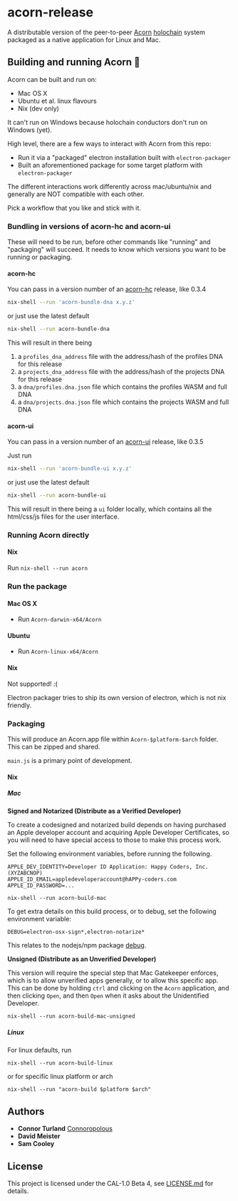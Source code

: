 # acorn-release

A distributable version of the peer-to-peer [Acorn](https://github.com/h-be/acorn-docs) [holochain](https://holochain.org) system packaged as a native application for Linux and Mac.

## Building and running Acorn 🎉

Acorn can be built and run on:

- Mac OS X
- Ubuntu et al. linux flavours
- Nix (dev only)

It can't run on Windows because holochain conductors don't run on Windows (yet).

High level, there are a few ways to interact with Acorn from this repo:

- Run it via a "packaged" electron installation built with `electron-packager`
- Built an aforementioned package for some target platform with `electron-packager`

The different interactions work differently across mac/ubuntu/nix and generally
are NOT compatible with each other.

Pick a workflow that you like and stick with it.

### Bundling in versions of acorn-hc and acorn-ui

These will need to be run, before other commands like "running" and "packaging" will succeed.
It needs to know which versions you want to be running or packaging.

#### acorn-hc

You can pass in a version number of an [acorn-hc](https://github.com/h-be/acorn-hc) release, like 0.3.4

```bash
nix-shell --run 'acorn-bundle-dna x.y.z'
```

or just use the latest default

```bash
nix-shell --run acorn-bundle-dna
```

This will result in there being

1. a `profiles_dna_address` file with the address/hash of the profiles DNA for this release
2. a `projects_dna_address` file with the address/hash of the projects DNA for this release
3. a `dna/profiles.dna.json` file which contains the profiles WASM and full DNA
4. a `dna/projects.dna.json` file which contains the projects WASM and full DNA

#### acorn-ui

You can pass in a version number of an [acorn-ui](https://github.com/h-be/acorn-ui) release, like 0.3.5

Just run

```bash
nix-shell --run 'acorn-bundle-ui x.y.z'
```

or just use the latest default

```bash
nix-shell --run acorn-bundle-ui
```

This will result in there being a `ui` folder locally, which contains all the html/css/js files for the user interface.

### Running Acorn directly

#### Nix

Run `nix-shell --run acorn`

### Run the package

#### Mac OS X

- Run `Acorn-darwin-x64/Acorn`

#### Ubuntu

- Run `Acorn-linux-x64/Acorn`

#### Nix

Not supported! :(

Electron packager tries to ship its own version of electron, which is not nix friendly.

### Packaging

This will produce an Acorn.app file within `Acorn-$platform-$arch` folder. This can be zipped and shared.

`main.js` is a primary point of development.

#### Nix

##### Mac

**Signed and Notarized (Distribute as a Verified Developer)**

To create a codesigned and notarized build depends on having purchased an Apple developer account and acquiring Apple Developer Certificates, so you will need to have special access to those to make this process work.

Set the following environment variables, before running the following.

```
APPLE_DEV_IDENTITY=Developer ID Application: Happy Coders, Inc. (XYZABCNOP)
APPLE_ID_EMAIL=appledeveloperaccount@hAPPy-coders.com
APPLE_ID_PASSWORD=...
```

```
nix-shell --run acorn-build-mac
```

To get extra details on this build process, or to debug, set the following environment variable:

```
DEBUG=electron-osx-sign*,electron-notarize*
```

This relates to the nodejs/npm package [debug](https://www.npmjs.com/package/debug).

**Unsigned (Distribute as an Unverified Developer)**

This version will require the special step that Mac Gatekeeper enforces, which is to allow unverified apps generally,
or to allow this specific app. This can be done by holding `ctrl` and clicking on the `Acorn` application,
and then clicking `Open`, and then `Open` when it asks about the Unidentified Developer.

```
nix-shell --run acorn-build-mac-unsigned
```

##### Linux

For linux defaults, run

```
nix-shell --run acorn-build-linux
```

or for specific linux platform or arch

```
nix-shell --run "acorn-build $platform $arch"
```

## Authors

- **Connor Turland** [Connoropolous](https://github.com/Connoropolous)
- **David Meister**
- **Sam Cooley**

## License

This project is licensed under the CAL-1.0 Beta 4, see [LICENSE.md](./LICENSE.md) for details.
